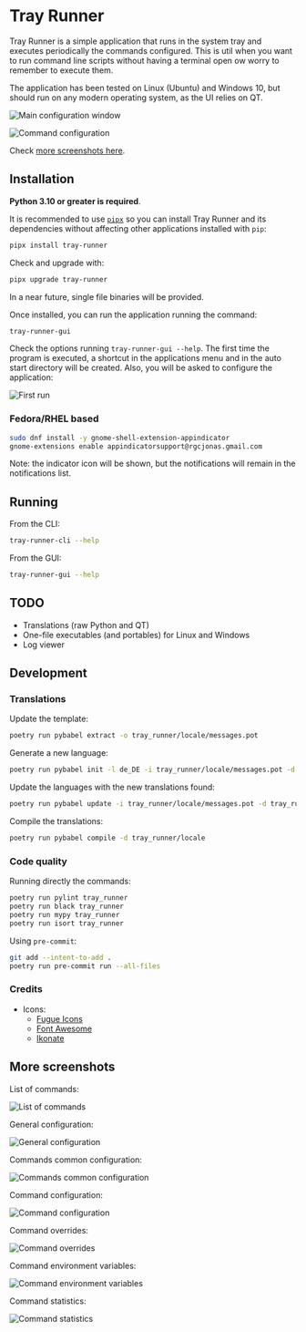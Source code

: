 # Tray Runner

Tray Runner is a simple application that runs in the system tray and executes periodically the commands configured. This is util when you want to run command line scripts without having a terminal open ow worry to remember to execute them.

The application has been tested on Linux (Ubuntu) and Windows 10, but should run on any modern operating system, as the UI relies on QT.

![Main configuration window](https://github.com/okelet/tray-runner/raw/main/docs/config_commands.png)

![Command configuration](https://github.com/okelet/tray-runner/raw/main/docs/command_general.png)

Check [more screenshots here](#more-screenshots).

## Installation

**Python 3.10 or greater is required**.

It is recommended to use [`pipx`](https://github.com/pypa/pipx) so you can install Tray Runner and its dependencies without affecting other applications installed with `pip`:

```bash
pipx install tray-runner
```

Check and upgrade with:

```bash
pipx upgrade tray-runner
```

In a near future, single file binaries will be provided.

Once installed, you can run the application running the command:

```bash
tray-runner-gui
```

Check the options running `tray-runner-gui --help`. The first time the program is executed, a shortcut in the applications menu and in the auto start directory will be created. Also, you will be asked to configure the application:

![First run](https://github.com/okelet/tray-runner/raw/main/docs/first_run.png)

### Fedora/RHEL based

```bash
sudo dnf install -y gnome-shell-extension-appindicator
gnome-extensions enable appindicatorsupport@rgcjonas.gmail.com
```

Note: the indicator icon will be shown, but the notifications will remain in the notifications list.

## Running

From the CLI:

```bash
tray-runner-cli --help
```

From the GUI:

```bash
tray-runner-gui --help
```

## TODO

* Translations (raw Python and QT)
* One-file executables (and portables) for Linux and Windows
* Log viewer

## Development

### Translations

Update the template:

```bash
poetry run pybabel extract -o tray_runner/locale/messages.pot
```

Generate a new language:

```bash
poetry run pybabel init -l de_DE -i tray_runner/locale/messages.pot -d tray_runner/locale
```

Update the languages with the new translations found:

```bash
poetry run pybabel update -i tray_runner/locale/messages.pot -d tray_runner/locale
```

Compile the translations:

```bash
poetry run pybabel compile -d tray_runner/locale
```

### Code quality

Running directly the commands:

```bash
poetry run pylint tray_runner
poetry run black tray_runner
poetry run mypy tray_runner
poetry run isort tray_runner
```

Using `pre-commit`:

```bash
git add --intent-to-add .
poetry run pre-commit run --all-files
```

### Credits

* Icons:
  * [Fugue Icons](https://p.yusukekamiyamane.com/)
  * [Font Awesome](https://fontawesome.com/)
  * [Ikonate](https://ikonate.com/)

## More screenshots

List of commands:

![List of commands](https://github.com/okelet/tray-runner/raw/main/docs/config_commands.png)

General configuration:

![General configuration](https://github.com/okelet/tray-runner/raw/main/docs/config_general.png)

Commands common configuration:

![Commands common configuration](https://github.com/okelet/tray-runner/raw/main/docs/config_common.png)

Command configuration:

![Command configuration](https://github.com/okelet/tray-runner/raw/main/docs/command_general.png)

Command overrides:

![Command overrides](https://github.com/okelet/tray-runner/raw/main/docs/command_options.png)

Command environment variables:

![Command environment variables](https://github.com/okelet/tray-runner/raw/main/docs/command_environment.png)

Command statistics:

![Command statistics](https://github.com/okelet/tray-runner/raw/main/docs/command_statistics.png)
